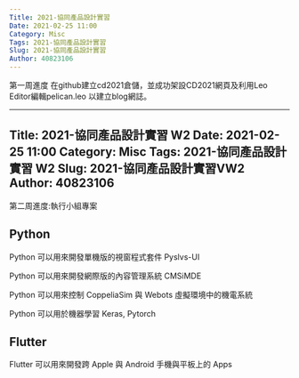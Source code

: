 ```yaml
---
Title: 2021-協同產品設計實習
Date: 2021-02-25 11:00
Category: Misc
Tags: 2021-協同產品設計實習
Slug: 2021-協同產品設計實習
Author: 40823106
---
```


第一周進度 在github建立cd2021倉儲，並成功架設CD2021網頁及利用Leo Editor編輯pelican.leo 以建立blog網誌。

<!-- PELICAN_END_SUMMARY -->

---
Title: 2021-協同產品設計實習 W2
Date: 2021-02-25 11:00
Category: Misc
Tags: 2021-協同產品設計實習 W2
Slug: 2021-協同產品設計實習VW2
Author: 40823106
---

第二周進度:執行小組專案 

<!-- PELICAN_END_SUMMARY -->

Python
----
Python 可以用來開發單機版的視窗程式套件 Pyslvs-UI

Python 可以用來開發網際版的內容管理系統 CMSiMDE

Python 可以用來控制 CoppeliaSim 與 Webots 虛擬環境中的機電系統

Python 可以用於機器學習 Keras, Pytorch


Flutter
----

Flutter 可以用來開發跨 Apple 與 Android 手機與平板上的 Apps

